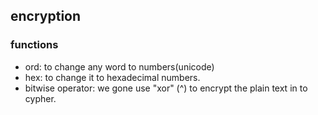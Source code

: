 ## encryption
### functions
- ord: to change any word to numbers(unicode)
- hex: to change it to hexadecimal numbers.
- bitwise operator: we gone use "xor" (^) to encrypt the plain text in to cypher.
